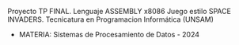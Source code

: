Proyecto TP FINAL. Lenguaje ASSEMBLY x8086
Juego estilo SPACE INVADERS.
Tecnicatura en Programacion Informática (UNSAM)
- MATERIA: Sistemas de Procesamiento de Datos - 2024
